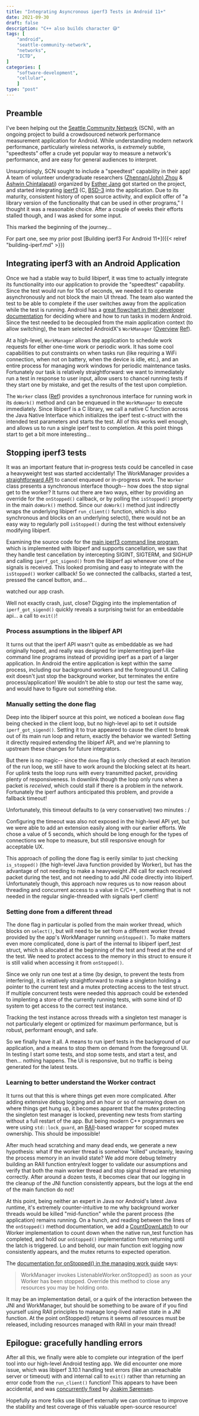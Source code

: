 ```yaml
---
title: "Integrating Asyncronous iperf3 Tests in Android 11+"
date: 2021-09-30
draft: false
description: "C++ also builds character 😅"
tags: [
    "android",
    "seattle-community-network",
    "networks",
    "ICTD",
]
categories: [
    "software-development",
    "cellular",
    ]
type: "post"
---
```


## Preamble

I've been helping out the [Seattle Community
Network](https://seattlecommunitynetwork.org) (SCN), with an ongoing project to
build a crowdsourced network performance measurement application for Android.
While understanding modern network performance, particularly wireless networks,
is *extremely* subtle, "speedtests" offer a crude yet popular way to measure a
network's performance, and are easy for general audiences to interpret.

Unsurprisingly, SCN sought to include a "speedtest" capability in their app! A
team of volunteer undergraduate researchers ([Zhennan(John)
Zhou](https://johnnzhou.github.io/) & [Ashwin
Chintalapati](https://www.linkedin.com/in/ashwin-chintalapati-a54936222/))
organized by [Esther Jang](https://infrared-ether.medium.com/) got started on
the project, and started integrating [iperf3](https://github.com/esnet/iperf)
(C, [BSD-3](https://github.com/esnet/iperf/blob/master/LICENSE) into the
application. Due to its maturity, consistent history of open source activity,
and explicit offer of "a library version of the functionality that can be used
in other programs," I thought it was a reasonable choice. After a couple of
weeks their efforts stalled though, and I was asked for some input.

This marked the beginning of the journey...

For part one, see my prior post [Building iperf3 For Android 11+]({{< relref
"building-iperf.md" >}})

## Integrating iperf3 with an Android Application

Once we had a stable way to build libiperf, it was time to actually integrate
its functionality into our application to provide the "speedtest" capability.
Since the test would run for 10s of seconds, we needed it to operate
asynchronously and not block the main UI thread. The team also wanted the test
to be able to complete if the user switches away from the application while the
test is running. Android has a [great flowchart in their developer
documentation](https://developer.android.com/guide/background) for deciding
where and how to run tasks in modern Android. Since the test needed to be
decoupled from the main application context (to allow switching), the team
selected AndroidX's `WorkManager`
([Overview](https://developer.android.com/topic/libraries/architecture/workmanager)
[Ref](https://developer.android.com/reference/androidx/work/WorkManager)).

At a high-level, `WorkManager` allows the application to schedule work requests
for either one-time work or periodic work. It has some cool capabilities to put
constraints on when tasks run (like requiring a WiFi connection, when not on
battery, when the device is idle, etc.), and an entire process for managing work
windows for periodic maintenance tasks. Fortunately our task is relatively
straightforward: we want to immediately run a test in response to user input,
allow users to chancel running tests if they start one by mistake, and get the
results of the test upon completion.

The `Worker` class
([Ref](https://developer.android.com/reference/androidx/work/Worker)) provides a
synchronous interface for running work in its `doWork()` method and can be
enqueued in the `WorkManager` to execute immediately. Since libiperf is a C
library, we call a native C function across the Java Native Interface which
initializes the iperf test c-struct with the intended test parameters and starts
the test. All of this works well enough, and allows us to run a single iperf
test to completion. At this point things start to get a bit more interesting...

## Stopping iperf3 tests

It was an important feature that in-progress tests could be cancelled in case a
heavyweight test was started accidentally! The WorkManager provides a
[straightforward
API](https://developer.android.com/topic/libraries/architecture/workmanager/how-to/managing-work#cancelling)
to cancel enqueued or in-progress work. The `Worker` class presents a
synchronous interface though-- how does the stop signal get to the worker? It
turns out there are two ways, either by providing an override for the
`onStopped()` callback, or by polling the `isStopped()` property in the main
`doWork()` method. Since our `doWork()` method just indirectly wraps the
underlying libiperf `run_client()` function, which is also synchronous and
blocks on an underlying select(), there would not be an easy way to regularly
poll `isStopped()` during the test without extensively modifying libiperf.

Examining the source code for the [main iperf3 command line
program](https://github.com/esnet/iperf/blob/master/src/main.c), which is
implemented with libiperf and supports cancellation, we saw that they handle
test cancellation by intercepting SIGINT, SIGTERM, and SIGHUP and calling
`iperf_got_sigend()` from the libiperf api whenever one of the signals is
received. This looked promising and easy to integrate with the `isStopped()`
worker callback! So we connected the callbacks, started a test, pressed the
cancel button, and...

watched our app crash.

Well not exactly crash, just, close? Digging into the implementation of
`iperf_got_sigend()` quickly reveals a surprising twist for an embeddable api...
a call to `exit()`!

### Process assumptions in the libiperf API

It turns out that the iperf API wasn't quite as embeddable as we had originally
hoped, and really was designed for implementing iperf-like command line
programs instead of providing iperf as a part of a larger application. In
Android the entire application is kept within the same process, including our
background workers and the foreground UI. Calling exit doesn't just stop the
background worker, but terminates the entire process/application! We wouldn't be
able to stop our test the same way, and would have to figure out something else.

### Manually setting the done flag

Deep into the libiperf source at this point, we noticed a boolean `done` flag
being checked in the client loop, but no high-level api to set it outside
`iperf_got_sigend()`. Setting it to true appeared to cause the client to break
out of its main run loop and return, exactly the behavior we wanted! Setting it
directly required extending the libiperf API, and we're planning to upstream
these changes for future integrators.

But there is no magic-- since the `done` flag is only checked at each iteration
of the run loop, we still have to work around the blocking select at its heart.
For uplink tests the loop runs with every transmitted packet, providing plenty
of responsiveness. In downlink though the loop only runs when a packet is
*received*, which could stall if there is a problem in the network. Fortunately
the iperf authors anticipated this problem, and provide a fallback timeout!

Unfortunately, this timeout defaults to (a very conservative) two minutes : /

Configuring the timeout was also not exposed in the high-level API yet, but we
were able to add an extension easily along with our earlier efforts. We chose a
value of 5 seconds, which should be long enough for the types of connections we
hope to measure, but still responsive enough for acceptable UX.

This approach of polling the done flag is eerily similar to just checking
`is_stopped()` (the high-level Java function provided by Worker), but has the
advantage of not needing to make a heavyweight JNI call for each received packet
during the test, and not needing to add JNI code directly into libiperf.
Unfortunately though, this approach now requres us to now reason about threading
and concurrent access to a value in C/C++, something that is not needed in
the regular single-threaded with signals iperf client!

### Setting done from a different thread

The done flag in particular is polled from the main worker thread, which blocks
on `select()`, but will need to be set from a different worker thread provided
by the app's WorkManager running `onStopped()`. To make matters even more
complicated, done is part of the internal to libiperf iperf_test struct, which
is allocated at the beginning of the test and freed at the end of the test. We
need to protect access to the memory in this struct to ensure it is still valid
when accessing it from `onStopped()`.

Since we only run one test at a time (by design, to prevent the tests from
interfering), it is relatively straightforward to make a singleton holding a
pointer to the current test and a mutex protecting access to the test struct. If
multiple concurrent tests were needed this approach could be extended to
implenting a store of the currently running tests, with some kind of ID system
to get access to the correct test instance.

Tracking the test instance across threads with a singleton test manager is not
particularly elegent or optimized for maximum performance, but is robust,
performant enough, and safe.

So we finally have it all. A means to run iperf tests in the background of our
application, and a means to stop them on demand from the foreground UI. In
testing I start some tests, and stop some tests, and start a test, and then...
nothing happens. The UI is responsive, but no traffic is being generated for the
latest tests.

### Learning to better understand the Worker contract

It turns out that this is where things get even more complicated. After adding
extensive debug logging and an hour or so of narrowing down on where things get
hung up, it becomes apparent that the mutex protecting the singleton test
manager is locked, preventing new tests from starting without a full restart of
the app. But being modern C++ programmers we were using `std::lock_guard`, an
[RAII](https://en.wikipedia.org/wiki/Resource_acquisition_is_initialization)-based
wrapper for scoped mutex ownership. This should be impossible!

After much head scratching and many dead ends, we generate a new hypothesis:
what if the worker thread is somehow "killed" uncleanly, leaving the process
memory in an invalid state? We add more debug telmetry building an RAII function
entry/exit logger to validate our assumptions and verify that both the main
worker thread and stop signal thread are returning correctly. After around a
dozen tests, it becomes clear that our logging in the cleanup of the JNI
function consistently appears, but the logs at the end of the main function do
not!

At this point, being neither an expert in Java nor Android's latest Java
runtime, it's extremely counter-intuitive to me why background worker threads
would be killed "mid-function" while the parent process (the application)
remains running. On a hunch, and reading between the lines of the `onStopped()`
method documentation, we add a
[CountDownLatch](https://developer.android.com/reference/java/util/concurrent/CountDownLatch)
to our Worker implementation to count down when the native run_test function has
completed, and hold our `onStopped()` implementation from returning until the
latch is triggered. Lo and behold, our main function exit logging now
consistently appears, and the mutex returns to expected operation.

The [documentation for onStopped() in the managing work
guide](https://developer.android.com/topic/libraries/architecture/workmanager/how-to/managing-work#onstopped_callback)
says:

> WorkManager invokes ListenableWorker.onStopped() as soon as your Worker has
> been stopped. Override this method to close any resources you may be holding
> onto.

It may be an implementation detail, or a quirk of the interaction between the
JNI and WorkManager, but should be something to be aware of if you find yourself
using RAII principles to manage long-lived native state in a JNI function. At
the point onStopped() returns it seems *all* resources must be released,
including resources managed with RAII in your main thread!

## Epilogue: gracefully handling errors

After all this, we finally were able to complete our integration of the iperf
tool into our high-level Android testing app. We did encounter one more issue,
which was libiperf 3.10.1 handling test errors (like an unreachable server or
timeout) with and internal call to `exit()` rather than returning an error code
from the `run_client()` function! This appears to have been accidental, and was
[concurrently fixed](https://github.com/esnet/iperf/pull/1202) by [Joakim
Sørensen](https://github.com/ludeeus).

Hopefully as more folks use libiperf externally we can continue to improve the
stability and test coverage of this valuable open-source resource!
